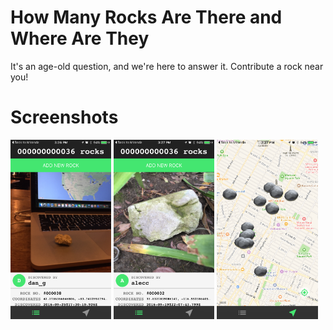 # How Many Rocks Are There and Where Are They

It's an age-old question, and we're here to answer it. Contribute a rock near you!

# Screenshots

<img src="assets/example1.png" width="32%" />
<img src="assets/example2.png" width="32%" />
<img src="assets/example3.png" width="32%" />
